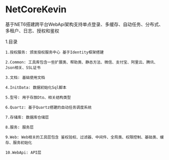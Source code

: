 # NetCoreKevin
基于NET6搭建跨平台WebApi架构支持单点登录、多缓存、自动任务、分布式、多租户、日志、授权和鉴权

 1.目录 
 
    1.授权服务: 颁发授权服务中心 基于Identity框架搭建

    2.Common: 工具库包含一些扩展类、帮助类、静态方法、微信、支付宝、阿里云、腾讯、Json相关、SSL证书

    3.文档: 基础使用文档

    4.InitData: 数据初始化Sql脚本

    5.型号: 用于存放Dto、相关结构类型

    6.Quartz: 基于Quartz搭建的自动任务调度系统

    7.存储库: 数据库仓储层

    8.服务: 服务层

    9.Web: Web相关的工具层包含 鉴权验权、过滤器、中间件、全局类、权限控制、基础类、缓存、服务初始化

    10.WebApi: API层
